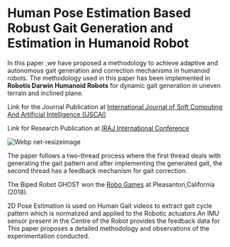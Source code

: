 # Human Pose Estimation Based Robust Gait Generation and Estimation in Humanoid Robot

 In this paper ,we have proposed a methodology to achieve adaptive and autonomous gait generation and correction mechanisms in humanoid robots. The methodology used in this paper has been implemented in **Robotis Darwin Humanoid Robots** for dynamic gait generation in uneven terrain and inclined plane.

Link for the Journal Publication at [International Journal of Soft Computing And Artificial Intelligence (IJSCAI)](https://iraj.doionline.org/dx/IJSCAI-IRAJ-DOIONLINE-16654)

Link for Research Publication at [IRAJ International Conference](https://www.digitalxplore.org/proceeding.php?pid=446)
 
![Webp net-resizeimage](https://user-images.githubusercontent.com/26904968/66437682-0d1c1580-ea48-11e9-8f79-ae2309d5c85c.png)

The paper follows a two-thread process where the first thread deals with generating the gait pattern and after implementing the generated gait, the second thread has a feedback mechanism for gait correction.

The Biped Robot GHOST won the [Robo Games](https://robogames.net/2018.php#:~:text=Obstacle%20Run,India%20%2D%20SRMTH%20Ghost) at Pleasanton,California (2018). 

2D Pose Estimation is used on Human Gait videos to extract gait cycle pattern which is normalized and applied to the Robotic actuators.An IMU sensor present in the Centre of the Robot provides the feedback data for This paper proposes a detailed methodology and observations of the experimentation conducted.
